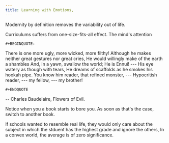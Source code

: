```yaml
---
title: Learning with Emotions,
---
```


Modernity by definition removes the variability out of life.

Curriculums suffers from one-size-fits-all effect. The mind\'s attention

```{=org}
#+BEGINQUOTE: 
```
There is one more ugly, more wicked, more filthy! Although he makes
neither great gestures nor great cries, He would willingly make of the
earth a shambles And, in a yawn, swallow the world; He is Ennui! --- His
eye watery as though with tears, He dreams of scaffolds as he smokes his
hookah pipe. You know him reader, that refined monster, --- Hypocritish
reader, --- my fellow, --- my brother!

```{=org}
#+ENDQUOTE 
```
-- Charles Baudelaire, Flowers of Evil.

Notice when you a book starts to bore you. As soon as that\'s the case,
switch to another book.

If schools wanted to resemble real life, they would only care about the
subject in which the stduent has the highest grade and ignore the
others, In a convex world, the average is of zero significance.

